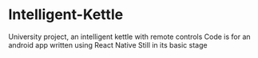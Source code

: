 # Intelligent-Kettle
University project, an intelligent kettle with remote controls
Code is for an android app written using React Native
Still in its basic stage
